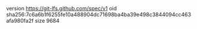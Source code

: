 version https://git-lfs.github.com/spec/v1
oid sha256:7c6a6b1f6255fe10a488904dc71698ba4ba39e498c3844094cc463afa980fa2f
size 9684
